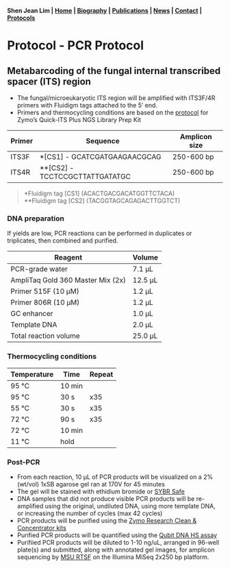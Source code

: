 **Shen Jean Lim \| [Home](https://shenjean.github.io) \| [Biography](../bio.md) \| [Publications](../pubs.md) \| [News](../news.md) \| [Contact](../contact.md) \| [Protocols](../protocols.md)**

# Protocol - PCR Protocol 
## Metabarcoding of the fungal internal transcribed spacer (ITS) region

- The fungal/microeukaryotic ITS region will be amplified with ITS3F/4R primers with Fluidigm tags attached to the 5’ end. 
- Primers and thermocycling conditions are based on the [protocol](https://www.zymoresearch.com/products/quick-its-plus-ngs-library-prep-kit-udi)
  for Zymo’s Quick-ITS Plus NGS Library Prep Kit
  
| Primer | Sequence |	Amplicon size | 
| ------ | -------- | ------------ |
| ITS3F  | *[CS1] - GCATCGATGAAGAACGCAG | 250-600 bp |
| ITS4R| **[CS2] - TCCTCCGCTTATTGATATGC | 250-600 bp | 

>*Fluidigm tag [CS1] (ACACTGACGACATGGTTCTACA)  
>**Fluidigm tag [CS2] (TACGGTAGCAGAGACTTGGTCT)

### DNA preparation

If yields are low, PCR reactions can be performed in duplicates or triplicates, then combined and purified.

| Reagent | Volume |
| ------- | ------ |
| PCR-grade water |	7.1 µL |
| AmpliTaq Gold 360 Master Mix (2x)	| 12.5 µL |
| Primer 515F (10 µM)	| 1.2 µL |
| Primer 806R (10 µM)	| 1.2 µL |
| GC enhancer	| 1.0 µL |
| Template DNA	| 2.0 µL |
| Total reaction volume	| 25.0 µL |

### Thermocycling conditions

| Temperature |	Time |	Repeat |
| ------- | ------ | ------ | 
| 95 °C	| 10 min	|
| 95 °C	| 30 s | x35 |
| 55 °C	| 30 s | x35 |
| 72 °C	| 90 s | x35 |
| 72 °C	| 10 min | |	
| 11 °C	| hold	| |

### Post-PCR

- From each reaction, 10 µL of PCR products will be visualized on a 2% (wt/vol) 1xSB agarose gel ran at 170V for 45 minutes
- The gel will be stained with ethidium bromide or [SYBR Safe](https://www.thermofisher.com/us/en/home/life-science/dna-rna-purification-analysis/nucleic-acid-gel-electrophoresis/dna-stains/sybr-safe.html)
- DNA samples that did not produce visible PCR products will be re-amplified using the original, undiluted DNA, using more template DNA, or increasing the number of cycles (max 42 cycles)
- PCR products will be purified using the [Zymo Research Clean & Concentrator kits](https://www.zymoresearch.com/collections/dcc-pcr-purification-kits)
- Purified PCR products will be quantified using the [Qubit DNA HS assay](https://www.thermofisher.com/us/en/home/industrial/spectroscopy-elemental-isotope-analysis/molecular-spectroscopy/fluorometers/qubit.html)
- Purifiied PCR products will be diluted to 1-10 ng/uL, arranged in 96-well plate(s) and submitted, along with annotated gel images, for amplicon sequencing by [MSU RTSF](https://rtsf.natsci.msu.edu) on the Illumina MiSeq 2x250 bp platform. 

